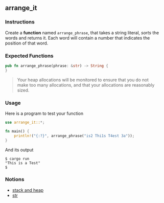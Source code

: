 ## arrange_it

### Instructions

Create a **function** named `arrange_phrase`, that takes a string literal, _sorts_ the words and returns it. Each word will contain a number that indicates the position of that word.

### Expected Functions
```rust
pub fn arrange_phrase(phrase: &str) -> String {
}
```

> Your heap allocations will be monitored to ensure that you do not make too many allocations, and that your allocations are reasonably sized.



### Usage

Here is a program to test your function

```rust
use arrange_it::*;

fn main() {
    println!("{:?}", arrange_phrase("is2 Thi1s T4est 3a"));
}
```

And its output

```console
$ cargo run
"This is a Test"
$
```

### Notions

- [stack and heap](https://doc.rust-lang.org/1.22.0/book/first-edition/the-stack-and-the-heap.html)
- [str](https://doc.rust-lang.org/std/primitive.str.html)

